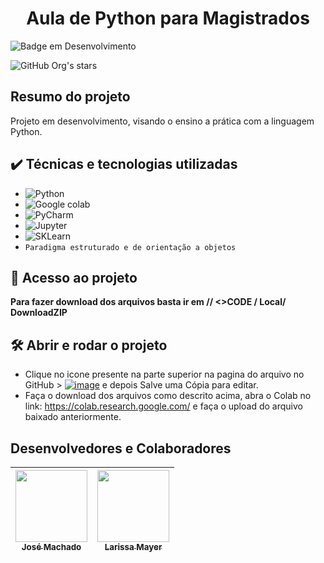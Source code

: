 <h1 align="center"> Aula de Python para Magistrados</h1>

![Badge em Desenvolvimento](http://img.shields.io/static/v1?label=STATUS&message=EM%20DESENVOLVIMENTO&color=GREEN&style=for-the-badge)

![GitHub Org's stars](https://img.shields.io/github/stars/JosephAxe?style=social)

## Resumo do projeto
Projeto em desenvolvimento, visando o ensino a prática com a linguagem Python.

## ✔️ Técnicas e tecnologias utilizadas

- ![Python](https://img.shields.io/badge/Python-FFD43B?style=for-the-badge&logo=python&logoColor=blue)
- ![Google colab](https://img.shields.io/badge/Colab-F9AB00?style=for-the-badge&logo=googlecolab&color=525252)
- ![PyCharm](	https://img.shields.io/badge/PyCharm-000000.svg?&style=for-the-badge&logo=PyCharm&logoColor=white)
- ![Jupyter](https://img.shields.io/badge/Jupyter-F37626.svg?&style=for-the-badge&logo=Jupyter&logoColor=white)
- ![SKLearn](https://img.shields.io/badge/scikit_learn-F7931E?style=for-the-badge&logo=scikit-learn&logoColor=white)
- ``Paradigma estruturado e de orientação a objetos``

## 📁 Acesso ao projeto

**Para fazer download dos arquivos basta ir em // <>CODE / Local/ DownloadZIP**

## 🛠️ Abrir e rodar o projeto
- Clique no icone presente na parte superior na pagina do arquivo no GitHub > [![image](https://user-images.githubusercontent.com/95534308/212700199-df1dd3be-0a16-4f94-8adf-6030396d150a.png)](https://colab.research.google.com/github/JosephAxe/Aula-Python/blob/main/Aulas_Python.ipynb) e depois Salve uma Cópia para editar.
- Faça o download dos arquivos como descrito acima, abra o Colab no link: https://colab.research.google.com/ e faça o upload do arquivo baixado anteriormente.

## Desenvolvedores e Colaboradores

| [<img src="https://avatars.githubusercontent.com/u/95534308?v=4" width=115><br><sub>José Machado</sub>](https://github.com/JosephAxe) |  [<img src="https://avatars.githubusercontent.com/u/122742631?v=4" width=115><br><sub>Larissa Mayer</sub>](https://github.com/LarissaMayer) |
| :---: | :---: |

